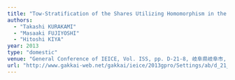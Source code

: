 ```yaml
---
title: "Tow-Stratification of the Shares Utilizing Homomorphism in the Secret Sharing Scheme"
authors:
  - "Takashi KURAKAMI"
  - "Masaaki FUJIYOSHI"
  - "Hitoshi KIYA"
year: 2013
type: "domestic"
venue: "General Conference of IEICE, Vol. ISS, pp. D-21-8, 岐阜県岐阜市, 2013-03-20."
url: "http://www.gakkai-web.net/gakkai/ieice/2013gpro/Settings/ab/d_21_008.html"
---
```

